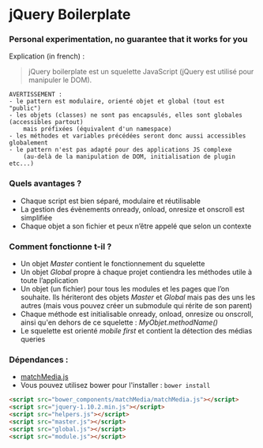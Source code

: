 
jQuery Boilerplate
========================

### Personal experimentation, no guarantee that it works for you

Explication (in french) :

> jQuery boilerplate est un squelette JavaScript (jQuery est utilisé pour manipuler le DOM).

<!--jQuery boilerplate is a modular, object-oriented JavaScript skeleton using jQuery. -->

```
AVERTISSEMENT : 
- le pattern est modulaire, orienté objet et global (tout est "public")
- les objets (classes) ne sont pas encapsulés, elles sont globales (accessibles partout) 
    mais préfixées (équivalent d'un namespace)
- les méthodes et variables précédées seront donc aussi accessibles globalement  
- le pattern n'est pas adapté pour des applications JS complexe 
    (au-delà de la manipulation de DOM, initialisation de plugin etc...)
```

### Quels avantages ?

* Chaque script est bien séparé, modulaire et réutilisable
* La gestion des évènements onready, onload, onresize et onscroll est simplifiée
* Chaque objet a son fichier et peux n’être appelé que selon un contexte

### Comment fonctionne t-il ?

* Un objet _Master_ contient le fonctionnement du squelette
* Un objet _Global_ propre à chaque projet contiendra les méthodes utile à toute l’application
* Un objet (un fichier) pour tous les modules et les pages que l’on souhaite. Ils hériteront des objets _Master_ et _Global_ mais pas des uns les autres (mais vous pouvez créer un submodule qui rérite de son parent)
* Chaque méthode est initialisable onready, onload, onresize ou onscroll, ainsi qu'en dehors de ce squelette : _MyObjet.methodName()_
* Le squelette est orienté _mobile first_ et contient la détection des médias queries

### Dépendances :

* [matchMedia.js](https://github.com/paulirish/matchMedia.js/blob/master/matchMedia.js)
* Vous pouvez utilisez bower pour l'installer : ````bower install````

````html
<script src="bower_components/matchMedia/matchMedia.js"></script>
<script src="jquery-1.10.2.min.js"></script>
<script src="helpers.js"></script>
<script src="master.js"></script>
<script src="global.js"></script>
<script src="module.js"></script>
````
